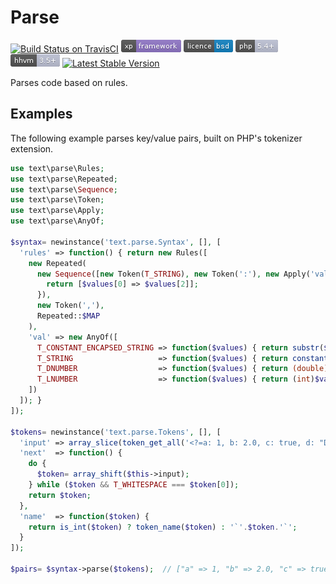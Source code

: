 Parse
=====

[![Build Status on TravisCI](https://secure.travis-ci.org/xp-forge/parse.svg)](http://travis-ci.org/xp-forge/parse)
[![XP Framework Mdodule](https://raw.githubusercontent.com/xp-framework/web/master/static/xp-framework-badge.png)](https://github.com/xp-framework/core)
[![BSD Licence](https://raw.githubusercontent.com/xp-framework/web/master/static/licence-bsd.png)](https://github.com/xp-framework/core/blob/master/LICENCE.md)
[![Required PHP 5.4+](https://raw.githubusercontent.com/xp-framework/web/master/static/php-5_4plus.png)](http://php.net/)
[![Required HHVM 3.5+](https://raw.githubusercontent.com/xp-framework/web/master/static/hhvm-3_5plus.png)](http://hhvm.com/)
[![Latest Stable Version](https://poser.pugx.org/xp-forge/parse/version.png)](https://packagist.org/packages/xp-forge/parse)

Parses code based on rules.

Examples
--------
The following example parses key/value pairs, built on PHP's tokenizer extension.

```php
use text\parse\Rules;
use text\parse\Repeated;
use text\parse\Sequence;
use text\parse\Token;
use text\parse\Apply;
use text\parse\AnyOf;

$syntax= newinstance('text.parse.Syntax', [], [
  'rules' => function() { return new Rules([
    new Repeated(
      new Sequence([new Token(T_STRING), new Token(':'), new Apply('val')], function($values) {
        return [$values[0] => $values[2]];
      }),
      new Token(','),
      Repeated::$MAP
    ),
    'val' => new AnyOf([
      T_CONSTANT_ENCAPSED_STRING => function($values) { return substr($values[0], 1, -1); },
      T_STRING                   => function($values) { return constant($values[0]); },
      T_DNUMBER                  => function($values) { return (double)$values[0]; },
      T_LNUMBER                  => function($values) { return (int)$values[0]; }
    ])
  ]); }
]);

$tokens= newinstance('text.parse.Tokens', [], [
  'input' => array_slice(token_get_all('<?=a: 1, b: 2.0, c: true, d: "D"', 1)),
  'next'  => function() {
    do {
      $token= array_shift($this->input);
    } while ($token && T_WHITESPACE === $token[0]);
    return $token;
  },
  'name'  => function($token) {
    return is_int($token) ? token_name($token) : '`'.$token.'`';
  }
]);

$pairs= $syntax->parse($tokens);  // ["a" => 1, "b" => 2.0, "c" => true, "d" => "D"]
```